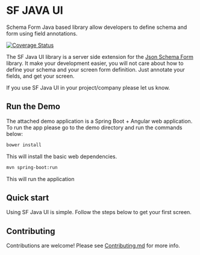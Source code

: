 # SF JAVA UI
Schema Form Java based library allow developers to define schema and form using field annotations.

[![Coverage Status](https://coveralls.io/repos/github/JsonSchema-JavaUI/sf-java-ui/badge.svg?branch=master)](https://coveralls.io/github/JsonSchema-JavaUI/sf-java-ui?branch=master)

The SF Java UI library is a server side extension for the [Json Schema Form](https://github.com/json-schema-form) library. It make your development easier, you will not care about how to define your schema and your screen form definition. Just annotate your fields, and get your screen.

If you use SF Java UI in your project/company please let us know.

## Run the Demo
The attached demo application is a Spring Boot + Angular web application. 
To run the app please go to the demo directory and run the commands below:

```bash
bower install
```
This will install the basic web dependencies.

```bash
mvn spring-boot:run
```
This will run the application

## Quick start
Using SF Java UI is simple. Follow the steps below to get your first screen.

## Contributing
Contributions are welcome! Please see [Contributing.md](CONTRIBUTING.md) for more info.

